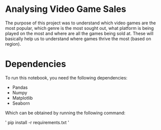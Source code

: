 # Analysing Video Game Sales

The purpose of this project was to understand which video games are the most popular, which genre is the most sought out, what platform is being played on the most and where are all the games being sold at. These will basically help us to understand where games thrive the most (based on region).


# Dependencies
To run this notebook, you need the following dependencies:

  * Pandas
  * Numpy
  * Matplotlib
  * Seaborn
 
Which can be obtained by running the following command:

'
pip install -r requirements.txt
'
